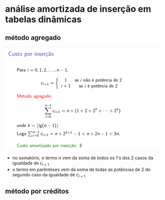 # análise amortizada de inserção em tabelas dinâmicas

## método agregado
![custo amortizado pelo método agregado na inserção em tabelas dinâmicas](image-18.png)
- no somatório, o termo $n$ vem da soma de todos os $1$'s dos 2 casos da igualdade de $c_{i+1}$
- o termo em parênteses vem da soma de todas as potências de $2$ do segundo caso da igualdade de $c_{i+1}$

## método por créditos
